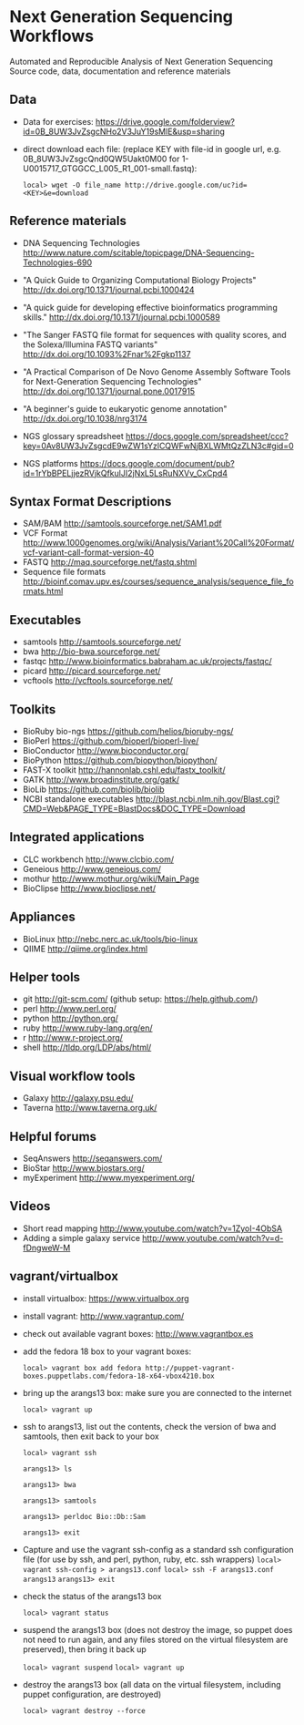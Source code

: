 Next Generation Sequencing Workflows
====================================

Automated and Reproducible Analysis of Next Generation Sequencing
Source code, data, documentation and reference materials

Data
----
* Data for exercises: https://drive.google.com/folderview?id=0B_8UW3JvZsgcNHo2V3JuY19sMlE&usp=sharing
* direct download each file: (replace KEY with file-id in google url, e.g. 0B_8UW3JvZsgcQnd0QW5Uakt0M00 for 1-U0015717_GTGGCC_L005_R1_001-small.fastq):

     `local> wget -O file_name http://drive.google.com/uc?id=<KEY>&e=download`

Reference materials
-------------------
* DNA Sequencing Technologies 
http://www.nature.com/scitable/topicpage/DNA-Sequencing-Technologies-690

* "A Quick Guide to Organizing Computational Biology Projects" 
http://dx.doi.org/10.1371/journal.pcbi.1000424

* "A quick guide for developing effective bioinformatics programming skills." 
http://dx.doi.org/10.1371/journal.pcbi.1000589

* "The Sanger FASTQ file format for sequences with quality scores, and the Solexa/Illumina FASTQ variants"
http://dx.doi.org/10.1093%2Fnar%2Fgkp1137

* "A Practical Comparison of De Novo Genome Assembly Software Tools for Next-Generation Sequencing Technologies" 
http://dx.doi.org/10.1371/journal.pone.0017915

* "A beginner's guide to eukaryotic genome annotation"
http://dx.doi.org/10.1038/nrg3174

* NGS glossary spreadsheet
https://docs.google.com/spreadsheet/ccc?key=0Av8UW3JvZsgcdE9wZW1sYzlCQWFwNjBXLWMtQzZLN3c#gid=0

* NGS platforms 
https://docs.google.com/document/pub?id=1rYbBPELjjezRVjkQfkulJI2jNxL5LsRuNXVv_CxCpd4

Syntax Format Descriptions
--------------------------
* SAM/BAM http://samtools.sourceforge.net/SAM1.pdf
* VCF Format http://www.1000genomes.org/wiki/Analysis/Variant%20Call%20Format/vcf-variant-call-format-version-40
* FASTQ http://maq.sourceforge.net/fastq.shtml
* Sequence file formats http://bioinf.comav.upv.es/courses/sequence_analysis/sequence_file_formats.html

Executables
--------
* samtools http://samtools.sourceforge.net/
* bwa http://bio-bwa.sourceforge.net/
* fastqc http://www.bioinformatics.babraham.ac.uk/projects/fastqc/
* picard http://picard.sourceforge.net/
* vcftools http://vcftools.sourceforge.net/

Toolkits
--------
* BioRuby bio-ngs https://github.com/helios/bioruby-ngs/
* BioPerl https://github.com/bioperl/bioperl-live/
* BioConductor http://www.bioconductor.org/
* BioPython https://github.com/biopython/biopython/
* FAST-X toolkit http://hannonlab.cshl.edu/fastx_toolkit/
* GATK http://www.broadinstitute.org/gatk/
* BioLib https://github.com/biolib/biolib
* NCBI standalone executables http://blast.ncbi.nlm.nih.gov/Blast.cgi?CMD=Web&PAGE_TYPE=BlastDocs&DOC_TYPE=Download

Integrated applications
-----------------------
* CLC workbench http://www.clcbio.com/
* Geneious http://www.geneious.com/
* mothur http://www.mothur.org/wiki/Main_Page
* BioClipse http://www.bioclipse.net/

Appliances
----------
* BioLinux http://nebc.nerc.ac.uk/tools/bio-linux
* QIIME http://qiime.org/index.html

Helper tools
------------
* git http://git-scm.com/ (github setup: https://help.github.com/)
* perl http://www.perl.org/
* python http://python.org/
* ruby http://www.ruby-lang.org/en/
* r http://www.r-project.org/
* shell http://tldp.org/LDP/abs/html/

Visual workflow tools
---------------------
* Galaxy http://galaxy.psu.edu/
* Taverna http://www.taverna.org.uk/

Helpful forums
--------------
* SeqAnswers http://seqanswers.com/
* BioStar http://www.biostars.org/
* myExperiment http://www.myexperiment.org/

Videos
------
* Short read mapping http://www.youtube.com/watch?v=1ZyoI-4ObSA
* Adding a simple galaxy service http://www.youtube.com/watch?v=d-fDngweW-M

vagrant/virtualbox
------------------
* install virtualbox: https://www.virtualbox.org
* install vagrant: http://www.vagrantup.com/
* check out available vagrant boxes: http://www.vagrantbox.es
* add the fedora 18 box to your vagrant boxes: 

    `local> vagrant box add fedora http://puppet-vagrant-boxes.puppetlabs.com/fedora-18-x64-vbox4210.box`

* bring up the arangs13 box: make sure you are connected to the internet

    `local> vagrant up`

* ssh to arangs13, list out the contents, check the version of bwa and samtools, then exit back to your box

    `local> vagrant ssh`

    `arangs13> ls`

    `arangs13> bwa`

    `arangs13> samtools`

    `arangs13> perldoc Bio::Db::Sam`

    `arangs13> exit`

* Capture and use the vagrant ssh-config as a standard ssh configuration file (for use by ssh, and perl, python, ruby, etc. ssh wrappers)
    `local> vagrant ssh-config > arangs13.conf`
    `local> ssh -F arangs13.conf arangs13`
    `arangs13> exit`

* check the status of the arangs13 box

    `local> vagrant status`

*  suspend the arangs13 box (does not destroy the image, so puppet does not need to run again, and any files stored on the virtual filesystem are preserved), then bring it back up

    `local> vagrant suspend`
    `local> vagrant up`

* destroy the arangs13 box (all data on the virtual filesystem, including puppet configuration, are destroyed)

    `local> vagrant destroy --force`
